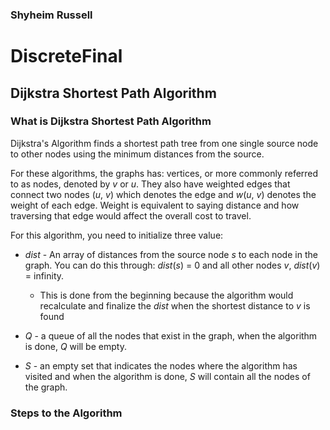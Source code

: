 ### Shyheim Russell

# DiscreteFinal

## Dijkstra Shortest Path Algorithm

### What is Dijkstra Shortest Path Algorithm

 Dijkstra's Algorithm finds a shortest path tree from one single source node to other nodes using the minimum distances from the source.

 For these algorithms, the graphs has: vertices, or more commonly referred to as nodes, denoted by *v* or *u*. They also have weighted edges that connect two nodes (*u*, *v*) which denotes the edge and *w*(*u*, *v*) denotes the weight of each edge. Weight is equivalent to saying distance and how traversing that edge would affect the overall cost to travel.

 For this algorithm, you need to initialize three value:

* *dist* - An array of distances from the source node *s* to each node in the graph. You can do this through: *dist*(*s*) = 0 and all other nodes *v*, *dist*(*v*) = infinity.

  * This is done from the beginning because the algorithm would recalculate and finalize the *dist* when the shortest distance to *v* is found

* *Q* - a queue of all the nodes that exist in the graph, when the algorithm is done, *Q* will be empty.

* *S* - an empty set that indicates the nodes where the algorithm has visited and when the algorithm is done, *S* will contain all the nodes of the graph.


### Steps to the Algorithm

